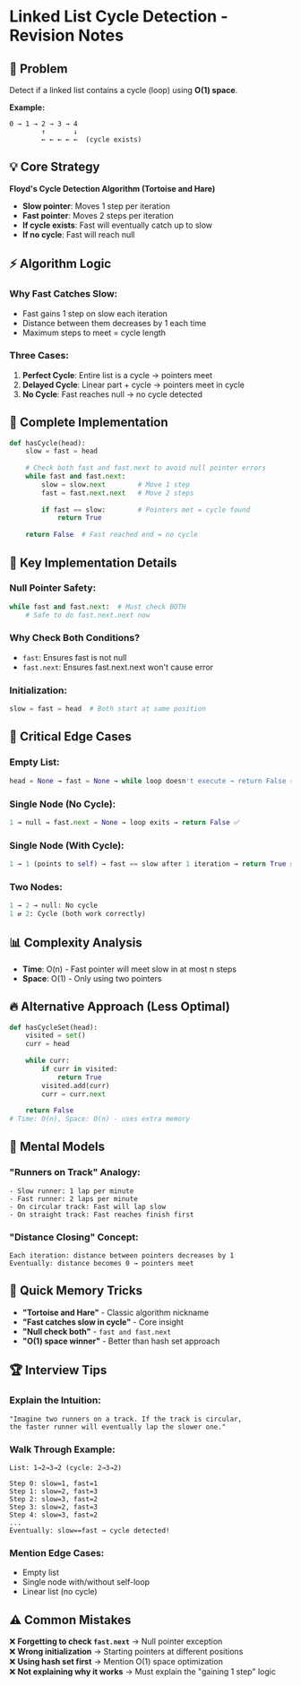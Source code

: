 # Linked List Cycle Detection - Revision Notes

## 🎯 Problem
Detect if a linked list contains a cycle (loop) using **O(1) space**.

**Example:**
```
0 → 1 → 2 → 3 → 4
        ↑       ↓
        ← ← ← ← ←  (cycle exists)
```

## 💡 Core Strategy
**Floyd's Cycle Detection Algorithm (Tortoise and Hare)**
- **Slow pointer**: Moves 1 step per iteration
- **Fast pointer**: Moves 2 steps per iteration
- **If cycle exists**: Fast will eventually catch up to slow
- **If no cycle**: Fast will reach null

## ⚡ Algorithm Logic

### **Why Fast Catches Slow:**
- Fast gains 1 step on slow each iteration
- Distance between them decreases by 1 each time
- Maximum steps to meet = cycle length

### **Three Cases:**
1. **Perfect Cycle**: Entire list is a cycle → pointers meet
2. **Delayed Cycle**: Linear part + cycle → pointers meet in cycle
3. **No Cycle**: Fast reaches null → no cycle detected

## 📝 Complete Implementation
```python
def hasCycle(head):
    slow = fast = head
    
    # Check both fast and fast.next to avoid null pointer errors
    while fast and fast.next:
        slow = slow.next        # Move 1 step
        fast = fast.next.next   # Move 2 steps
        
        if fast == slow:        # Pointers met = cycle found
            return True
    
    return False  # Fast reached end = no cycle
```

## 🔑 Key Implementation Details

### **Null Pointer Safety:**
```python
while fast and fast.next:  # Must check BOTH
    # Safe to do fast.next.next now
```

### **Why Check Both Conditions?**
- `fast`: Ensures fast is not null
- `fast.next`: Ensures fast.next.next won't cause error

### **Initialization:**
```python
slow = fast = head  # Both start at same position
```

## 🚨 Critical Edge Cases

### **Empty List:**
```python
head = None → fast = None → while loop doesn't execute → return False ✅
```

### **Single Node (No Cycle):**
```python
1 → null → fast.next = None → loop exits → return False ✅
```

### **Single Node (With Cycle):**
```python
1 → 1 (points to self) → fast == slow after 1 iteration → return True ✅
```

### **Two Nodes:**
```python
1 → 2 → null: No cycle
1 ⇄ 2: Cycle (both work correctly)
```

## 📊 Complexity Analysis
- **Time**: O(n) - Fast pointer will meet slow in at most n steps
- **Space**: O(1) - Only using two pointers

## 🔥 Alternative Approach (Less Optimal)
```python
def hasCycleSet(head):
    visited = set()
    curr = head
    
    while curr:
        if curr in visited:
            return True
        visited.add(curr)
        curr = curr.next
    
    return False
# Time: O(n), Space: O(n) - uses extra memory
```

## 💭 Mental Models

### **"Runners on Track" Analogy:**
```
- Slow runner: 1 lap per minute
- Fast runner: 2 laps per minute  
- On circular track: Fast will lap slow
- On straight track: Fast reaches finish first
```

### **"Distance Closing" Concept:**
```
Each iteration: distance between pointers decreases by 1
Eventually: distance becomes 0 → pointers meet
```

## 🎪 Quick Memory Tricks
- **"Tortoise and Hare"** - Classic algorithm nickname
- **"Fast catches slow in cycle"** - Core insight
- **"Null check both"** - `fast and fast.next`
- **"O(1) space winner"** - Better than hash set approach

## 🏆 Interview Tips

### **Explain the Intuition:**
```
"Imagine two runners on a track. If the track is circular, 
the faster runner will eventually lap the slower one."
```

### **Walk Through Example:**
```
List: 1→2→3→2 (cycle: 2→3→2)

Step 0: slow=1, fast=1
Step 1: slow=2, fast=3  
Step 2: slow=3, fast=2
Step 3: slow=2, fast=3
Step 4: slow=3, fast=2
...
Eventually: slow==fast → cycle detected!
```

### **Mention Edge Cases:**
- Empty list
- Single node with/without self-loop
- Linear list (no cycle)

## ⚠️ Common Mistakes
❌ **Forgetting to check `fast.next`** → Null pointer exception  
❌ **Wrong initialization** → Starting pointers at different positions  
❌ **Using hash set first** → Mention O(1) space optimization  
❌ **Not explaining why it works** → Must explain the "gaining 1 step" logic
